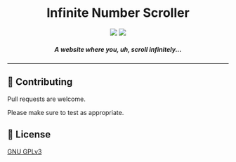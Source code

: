 <h1 align="center">
  Infinite Number Scroller
</h1>
<p align="center">
  <a href="https://github.com/kieranperk/Infinite-Number-Scroller/stargazers"><img src="https://img.shields.io/github/stars/kieranperk/Infinite-Number-Scroller?color=2d2d2d"></a>
  <a><img src="https://img.shields.io/github/contributors/kieranperk/Infinite-Number-Scroller?color=2d2d2d"></a>
</p>
<h5 align="center">A website where you, uh, scroll infinitely...</h5>

---

## 🤝 Contributing
Pull requests are welcome.

Please make sure to test as appropriate.

## 📜 License
[GNU GPLv3](https://choosealicense.com/licenses/gpl-3.0/)
